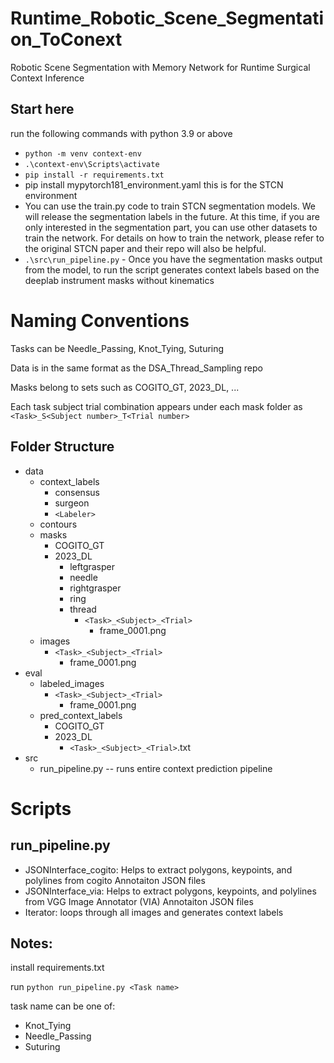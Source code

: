# Runtime_Robotic_Scene_Segmentation_ToConext
Robotic Scene Segmentation with Memory Network for Runtime Surgical Context Inference 

## Start here
run the following commands with python 3.9 or above
* `python -m venv context-env`
* `.\context-env\Scripts\activate`
* `pip install -r requirements.txt`
* pip install mypytorch181_environment.yaml  this is for the STCN environment
* You can use the train.py code to train STCN segmentation models. We will release the segmentation labels in the future. At this time, if you are only interested in the segmentation part, you can use other datasets to train the network. For details on how to train the network, please refer to the original STCN paper and their repo will also be helpful. 
* `.\src\run_pipeline.py` - Once you have the segmentation masks output from the model, to run the script generates context labels based on the deeplab instrument masks without kinematics


# Naming Conventions 
Tasks can be Needle_Passing, Knot_Tying, Suturing

Data is in the same format as the DSA_Thread_Sampling repo

Masks belong to sets such as COGITO_GT, 2023_DL, ...

Each task subject trial combination appears under each mask folder as  ```<Task>_S<Subject number>_T<Trial number>```

## Folder Structure
* data
    * context_labels
        * consensus
        * surgeon
        * `<Labeler>`
    * contours
    * masks
        * COGITO_GT
        * 2023_DL
            * leftgrasper
            * needle
            * rightgrasper
            * ring
            * thread
                * ```<Task>_<Subject>_<Trial>```
                    * frame_0001.png
    * images
        * ```<Task>_<Subject>_<Trial>```
            * frame_0001.png
* eval 
    * labeled_images
        * ```<Task>_<Subject>_<Trial>```
            * frame_0001.png
    * pred_context_labels
        * COGITO_GT
        * 2023_DL           
            * ```<Task>_<Subject>_<Trial>```.txt
* src
    * run_pipeline.py -- runs entire context prediction pipeline

# Scripts

## run_pipeline.py

* JSONInterface_cogito: Helps to extract polygons, keypoints, and polylines from cogito Annotaiton JSON files
* JSONInterface_via: Helps to extract polygons, keypoints, and polylines from VGG Image Annotator (VIA) Annotaiton JSON files
* Iterator: loops through all images and generates context labels

## Notes:

install requirements.txt

run `python run_pipeline.py <Task name>`

task name can be one of:
- Knot_Tying
- Needle_Passing
- Suturing
